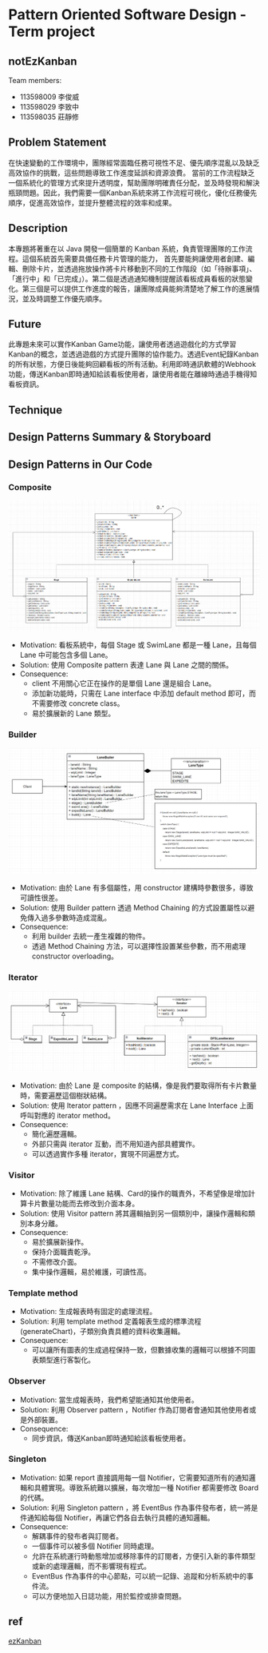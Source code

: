 # Pattern Oriented Software Design - Term project

## notEzKanban

Team members:

- 113598009 李俊威
- 113598029 李致中
- 113598035 莊靜修

## Problem Statement
在快速變動的工作環境中，團隊經常面臨任務可視性不足、優先順序混亂以及缺乏高效協作的挑戰，這些問題導致工作進度延誤和資源浪費。
當前的工作流程缺乏一個系統化的管理方式來提升透明度，幫助團隊明確責任分配，並及時發現和解決瓶頸問題。因此，我們需要一個Kanban系統來將工作流程可視化，優化任務優先順序，促進高效協作，並提升整體流程的效率和成果。

## Description
本專題將著重在以 Java 開發一個簡單的 Kanban 系統，負責管理團隊的工作流程。這個系統首先需要具備任務卡片管理的能力，
首先要能夠讓使用者創建、編輯、刪除卡片，並透過拖放操作將卡片移動到不同的工作階段（如「待辦事項」、「進行中」和「已完成」）。第二個是透過通知機制提醒該看板成員看板的狀態變化。第三個是可以提供工作進度的報告，讓團隊成員能夠清楚地了解工作的進展情況，並及時調整工作優先順序。

## Future
此專題未來可以實作Kanban Game功能，讓使用者透過遊戲化的方式學習Kanban的概念，並透過遊戲的方式提升團隊的協作能力。透過Event紀錄Kanban的所有狀態，方便日後能夠回顧看板的所有活動。利用即時通訊軟體的Webhook功能，傳送Kanban即時通知給該看板使用者，讓使用者能在離線時通過手機得知看板資訊。

## Technique

## Design Patterns Summary & Storyboard 

## Design Patterns in Our Code
### Composite
![Composite](img/ClassDiagram-Composite.PNG)
- Motivation:
看板系統中，每個 Stage 或 SwimLane 都是一種 Lane，且每個 Lane 中可能包含多個 Lane。
- Solution:
使用 Composite pattern 表達 Lane 與 Lane 之間的關係。
- Consequence:
  - client 不用關心它正在操作的是單個 Lane 還是組合 Lane。
  - 添加新功能時，只需在 Lane interface 中添加 default method 即可，而不需要修改 concrete class。
  - 易於擴展新的 Lane 類型。
### Builder
![Builder](img/ClassDiagram-Builder.PNG)
- Motivation:
  由於 Lane 有多個屬性，用 constructor 建構時參數很多，導致可讀性很差。
- Solution:
  使用 Builder pattern 透過 Method Chaining 的方式設置屬性以避免傳入過多參數時造成混亂。
- Consequence:
  - 利用 builder 去統一產生複雜的物件。
  - 透過 Method Chaining 方法，可以選擇性設置某些參數，而不用處理 constructor overloading。
### Iterator
![Iterator](img/ClassDiagram-Iterator.PNG)
- Motivation:
  由於 Lane 是 composite 的結構，像是我們要取得所有卡片數量時，需要遍歷這個樹狀結構。
- Solution:
  使用 Iterator pattern ，因應不同遍歷需求在 Lane Interface 上面呼叫對應的 iterator method。
- Consequence:
  - 簡化遍歷邏輯。
  - 外部只需與 iterator 互動，而不用知道內部具體實作。
  - 可以透過實作多種 iterator，實現不同遍歷方式。
### Visitor
- Motivation:
  除了維護 Lane 結構、Card的操作的職責外，不希望像是增加計算卡片數量功能而去修改到介面本身。
- Solution:
  使用 Visitor pattern 將其邏輯抽到另一個類別中，讓操作邏輯和類別本身分離。
- Consequence:
  - 易於擴展新操作。
  - 保持介面職責乾淨。
  - 不需修改介面。
  - 集中操作邏輯，易於維護，可讀性高。
### Template method
- Motivation:
  生成報表時有固定的處理流程。
- Solution:
  利用 template method 定義報表生成的標準流程 (generateChart)，子類別負責具體的資料收集邏輯。
- Consequence:
  - 可以讓所有圖表的生成過程保持一致，但數據收集的邏輯可以根據不同圖表類型進行客製化。

### Observer
- Motivation:
  當生成報表時，我們希望能通知其他使用者。
- Solution:
  利用 Observer pattern ，Notifier 作為訂閱者會通知其他使用者或是外部裝置。
- Consequence:
  - 同步資訊，傳送Kanban即時通知給該看板使用者。
### Singleton
- Motivation:
如果 report 直接調用每一個 Notifier，它需要知道所有的通知邏輯和具體實現。導致系統難以擴展，每次增加一種 Notifier 都需要修改 Board 的代碼。
- Solution:
利用 Singleton pattern ，將 EventBus 作為事件發布者，統一將是件通知給每個 Notifier，再讓它們各自去執行具體的通知邏輯。
- Consequence:
  - 解耦事件的發布者與訂閱者。
  - 一個事件可以被多個 Notifier 同時處理。
  - 允許在系統運行時動態增加或移除事件的訂閱者，方便引入新的事件類型或新的處理邏輯，而不影響現有程式。
  - EventBus 作為事件的中心節點，可以統一記錄、追蹤和分析系統中的事件流。
  - 可以方便地加入日誌功能，用於監控或排查問題。
## ref
[ezKanban](https://gitlab.com/TeddyChen/ezkanban_2020)